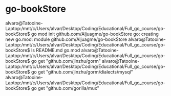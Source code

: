 # go-bookStore

alvaro@Tatooine-Laptop:/mnt/c/Users/alvar/Desktop/Coding/Educational/Full_go_course/go-bookStore$ go mod init github.com/Aljuagme/go-bookStore
go: creating new go.mod: module github.com/Aljuagme/go-bookStore
alvaro@Tatooine-Laptop:/mnt/c/Users/alvar/Desktop/Coding/Educational/Full_go_course/go-bookStore$ ls
README.md  go.mod
alvaro@Tatooine-Laptop:/mnt/c/Users/alvar/Desktop/Coding/Educational/Full_go_course/go-bookStore$ go get "github.com/jinzhu/gorm"
alvaro@Tatooine-Laptop:/mnt/c/Users/alvar/Desktop/Coding/Educational/Full_go_course/go-bookStore$ go get "github.com/jinzhu/gorm/dialects/mysql"
alvaro@Tatooine-Laptop:/mnt/c/Users/alvar/Desktop/Coding/Educational/Full_go_course/go-bookStore$ go get "github.com/gorilla/mux"